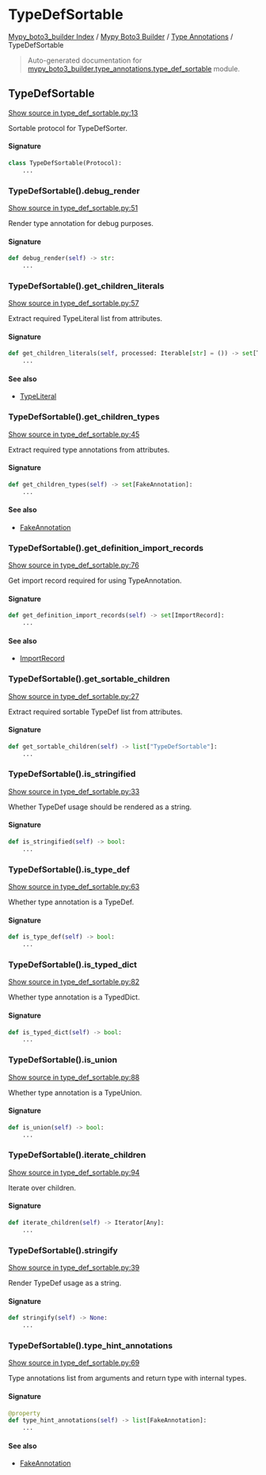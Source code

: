 # TypeDefSortable

[Mypy_boto3_builder Index](../../README.md#mypy_boto3_builder-index) /
[Mypy Boto3 Builder](../index.md#mypy-boto3-builder) /
[Type Annotations](./index.md#type-annotations) /
TypeDefSortable

> Auto-generated documentation for [mypy_boto3_builder.type_annotations.type_def_sortable](https://github.com/youtype/mypy_boto3_builder/blob/main/mypy_boto3_builder/type_annotations/type_def_sortable.py) module.

## TypeDefSortable

[Show source in type_def_sortable.py:13](https://github.com/youtype/mypy_boto3_builder/blob/main/mypy_boto3_builder/type_annotations/type_def_sortable.py#L13)

Sortable protocol for TypeDefSorter.

#### Signature

```python
class TypeDefSortable(Protocol):
    ...
```

### TypeDefSortable().debug_render

[Show source in type_def_sortable.py:51](https://github.com/youtype/mypy_boto3_builder/blob/main/mypy_boto3_builder/type_annotations/type_def_sortable.py#L51)

Render type annotation for debug purposes.

#### Signature

```python
def debug_render(self) -> str:
    ...
```

### TypeDefSortable().get_children_literals

[Show source in type_def_sortable.py:57](https://github.com/youtype/mypy_boto3_builder/blob/main/mypy_boto3_builder/type_annotations/type_def_sortable.py#L57)

Extract required TypeLiteral list from attributes.

#### Signature

```python
def get_children_literals(self, processed: Iterable[str] = ()) -> set[TypeLiteral]:
    ...
```

#### See also

- [TypeLiteral](./type_literal.md#typeliteral)

### TypeDefSortable().get_children_types

[Show source in type_def_sortable.py:45](https://github.com/youtype/mypy_boto3_builder/blob/main/mypy_boto3_builder/type_annotations/type_def_sortable.py#L45)

Extract required type annotations from attributes.

#### Signature

```python
def get_children_types(self) -> set[FakeAnnotation]:
    ...
```

#### See also

- [FakeAnnotation](./fake_annotation.md#fakeannotation)

### TypeDefSortable().get_definition_import_records

[Show source in type_def_sortable.py:76](https://github.com/youtype/mypy_boto3_builder/blob/main/mypy_boto3_builder/type_annotations/type_def_sortable.py#L76)

Get import record required for using TypeAnnotation.

#### Signature

```python
def get_definition_import_records(self) -> set[ImportRecord]:
    ...
```

#### See also

- [ImportRecord](../import_helpers/import_record.md#importrecord)

### TypeDefSortable().get_sortable_children

[Show source in type_def_sortable.py:27](https://github.com/youtype/mypy_boto3_builder/blob/main/mypy_boto3_builder/type_annotations/type_def_sortable.py#L27)

Extract required sortable TypeDef list from attributes.

#### Signature

```python
def get_sortable_children(self) -> list["TypeDefSortable"]:
    ...
```

### TypeDefSortable().is_stringified

[Show source in type_def_sortable.py:33](https://github.com/youtype/mypy_boto3_builder/blob/main/mypy_boto3_builder/type_annotations/type_def_sortable.py#L33)

Whether TypeDef usage should be rendered as a string.

#### Signature

```python
def is_stringified(self) -> bool:
    ...
```

### TypeDefSortable().is_type_def

[Show source in type_def_sortable.py:63](https://github.com/youtype/mypy_boto3_builder/blob/main/mypy_boto3_builder/type_annotations/type_def_sortable.py#L63)

Whether type annotation is a TypeDef.

#### Signature

```python
def is_type_def(self) -> bool:
    ...
```

### TypeDefSortable().is_typed_dict

[Show source in type_def_sortable.py:82](https://github.com/youtype/mypy_boto3_builder/blob/main/mypy_boto3_builder/type_annotations/type_def_sortable.py#L82)

Whether type annotation is a TypedDict.

#### Signature

```python
def is_typed_dict(self) -> bool:
    ...
```

### TypeDefSortable().is_union

[Show source in type_def_sortable.py:88](https://github.com/youtype/mypy_boto3_builder/blob/main/mypy_boto3_builder/type_annotations/type_def_sortable.py#L88)

Whether type annotation is a TypeUnion.

#### Signature

```python
def is_union(self) -> bool:
    ...
```

### TypeDefSortable().iterate_children

[Show source in type_def_sortable.py:94](https://github.com/youtype/mypy_boto3_builder/blob/main/mypy_boto3_builder/type_annotations/type_def_sortable.py#L94)

Iterate over children.

#### Signature

```python
def iterate_children(self) -> Iterator[Any]:
    ...
```

### TypeDefSortable().stringify

[Show source in type_def_sortable.py:39](https://github.com/youtype/mypy_boto3_builder/blob/main/mypy_boto3_builder/type_annotations/type_def_sortable.py#L39)

Render TypeDef usage as a string.

#### Signature

```python
def stringify(self) -> None:
    ...
```

### TypeDefSortable().type_hint_annotations

[Show source in type_def_sortable.py:69](https://github.com/youtype/mypy_boto3_builder/blob/main/mypy_boto3_builder/type_annotations/type_def_sortable.py#L69)

Type annotations list from arguments and return type with internal types.

#### Signature

```python
@property
def type_hint_annotations(self) -> list[FakeAnnotation]:
    ...
```

#### See also

- [FakeAnnotation](./fake_annotation.md#fakeannotation)
